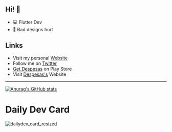 ## Hi! 👋

- 💻 Flutter Dev
- 🤕 Bad designs hurt

## Links
- Visit my personal [Website](https://juliotati.com/)
- Follow me on [Twitter](https://twitter.com/_juliotati)
- [Get Despesas](https://play.google.com/store/apps/details?id=com.mocedesenhos.despesas) on Play Store
- Visit [Despesas's](https://despesas.juliotati.com/) Website

---

[![Anurag's GitHub stats](https://github-readme-stats.vercel.app/api?username=Juliotati&langs_count=3&layout=compact&show_icons=true&theme=tokyonight&count_private=true)](https://github.com/Juliotati/github-readme-stats)


# Daily Dev Card
![dailydev_card_resized](https://user-images.githubusercontent.com/59662912/128543327-1efffa6f-c208-45e6-90e6-8f9effd13461.png)

